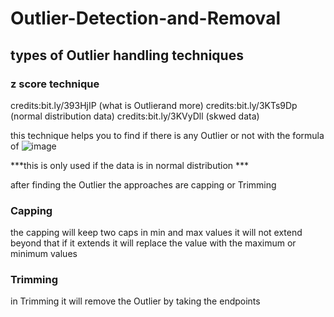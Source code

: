 # Outlier-Detection-and-Removal
## types of Outlier handling techniques
### z score technique 
credits:bit.ly/393HjIP (what is Outlierand  more)
credits:bit.ly/3KTs9Dp (normal distribution data)
credits:bit.ly/3KVyDll (skwed data)


this technique helps you to find if there is any Outlier or not  with the formula of ![image](https://user-images.githubusercontent.com/68773015/167293260-fcda5741-82a0-49b2-911b-10040211c7b3.png)

***this is only used if the data is in normal distribution ***

after finding the Outlier the approaches are capping or Trimming

### Capping
the capping will keep two caps in min and max values it will not extend beyond that if it extends it will replace the value with the maximum or minimum values 
### Trimming
in Trimming it will remove the Outlier by taking the endpoints 
